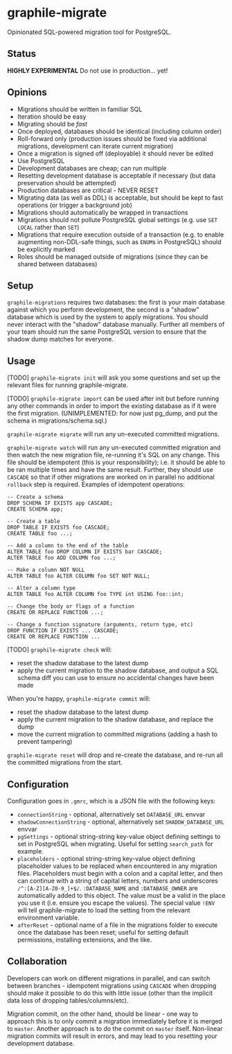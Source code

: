 # graphile-migrate

Opinionated SQL-powered migration tool for PostgreSQL.

## Status

**HIGHLY EXPERIMENTAL** Do not use in production... yet!

## Opinions

- Migrations should be written in familiar SQL
- Iteration should be easy
- Migrating should be _fast_
- Once deployed, databases should be identical (including column order)
- Roll-forward only (production issues should be fixed via additional migrations, development can iterate current migration)
- Once a migration is signed off (deployable) it should never be edited
- Use PostgreSQL
- Development databases are cheap; can run multiple
- Resetting development database is acceptable if necessary (but data preservation should be attempted)
- Production databases are critical - NEVER RESET
- Migrating data (as well as DDL) is acceptable, but should be kept to fast operations (or trigger a background job)
- Migrations should automatically be wrapped in transactions
- Migrations should not pollute PostgreSQL global settings (e.g. use `SET LOCAL` rather than `SET`)
- Migrations that require execution outside of a transaction (e.g. to enable augmenting non-DDL-safe things, such as `ENUM`s in PostgreSQL) should be explicitly marked
- Roles should be managed outside of migrations (since they can be shared between databases)

## Setup

`graphile-migrations` requires two databases: the first is your main database
against which you perform development, the second is a "shadow" database
which is used by the system to apply migrations. You should never interact
with the "shadow" database manually. Further all members of your team should
run the same PostgreSQL version to ensure that the shadow dump matches for
everyone.

## Usage

[TODO] `graphile-migrate init` will ask you some questions and set up the relevant
files for running graphile-migrate.

[TODO] `graphile-migrate import` can be used after init but before running any other
commands in order to import the existing database as if it were the first
migration. (UNIMPLEMENTED: for now just pg_dump, and put the schema in migrations/schema.sql.)

`graphile-migrate migrate` will run any un-executed committed migrations.

`graphile-migrate watch` will run any un-executed committed migration and
then watch the new migration file, re-running it's SQL on any change. This
file should be idempotent (this is your responsibility); i.e. it should be
able to be ran multiple times and have the same result. Further, they should
use `CASCADE` so that if other migrations are worked on in parallel no
additional `rollback` step is required. Examples of idempotent operations:

```
-- Create a schema
DROP SCHEMA IF EXISTS app CASCADE;
CREATE SCHEMA app;

-- Create a table
DROP TABLE IF EXISTS foo CASCADE;
CREATE TABLE foo ...;

-- Add a column to the end of the table
ALTER TABLE foo DROP COLUMN IF EXISTS bar CASCADE;
ALTER TABLE foo ADD COLUMN foo ...;

-- Make a column NOT NULL
ALTER TABLE foo ALTER COLUMN foo SET NOT NULL;

-- Alter a column type
ALTER TABLE foo ALTER COLUMN foo TYPE int USING foo::int;

-- Change the body or flags of a function
CREATE OR REPLACE FUNCTION ...;

-- Change a function signature (arguments, return type, etc)
DROP FUNCTION IF EXISTS ... CASCADE;
CREATE OR REPLACE FUNCTION ...
```

[TODO] `graphile-migrate check` will:

- reset the shadow database to the latest dump
- apply the current migration to the shadow database, and output a SQL schema diff you can use to ensure no accidental changes have been made

When you're happy, `graphile-migrate commit` will:

- reset the shadow database to the latest dump
- apply the current migration to the shadow database, and replace the dump
- move the current migration to committed migrations (adding a hash to prevent tampering)

`graphile-migrate reset` will drop and re-create the database, and re-run all the committed migrations from the start.

## Configuration

Configuration goes in `.gmrc`, which is a JSON file with the following keys:

- `connectionString` - optional, alternatively set `DATABASE_URL` envvar
- `shadowConnectionString` - optional, alternatively set `SHADOW_DATABASE_URL` envvar
- `pgSettings` - optional string-string key-value object defining settings to set in PostgreSQL when migrating. Useful for setting `search_path` for example.
- `placeholders` - optional string-string key-value object defining placeholder values to be replaced when encountered in any migration files. Placeholders must begin with a colon and a capital letter, and then can continue with a string of capital letters, numbers and underscores `/^:[A-Z][A-Z0-9_]+$/`. `:DATABASE_NAME` and `:DATABASE_OWNER` are automatically added to this object. The value must be a valid in the place you use it (i.e. ensure you escape the values). The special value `!ENV` will tell graphile-migrate to load the setting from the relevant environment variable.
- `afterReset` - optional name of a file in the migrations folder to execute once the database has been reset; useful for setting default permissions, installing extensions, and the like.

## Collaboration

Developers can work on different migrations in parallel, and can switch
between branches - idempotent migrations using `CASCADE`
when dropping should make it possible to do this with little issue (other
than the implicit data loss of dropping tables/columns/etc).

Migration commit, on the other hand, should be linear - one way to approach
this is to only commit a migration immediately before it is merged to
`master`. Another approach is to do the commit on `master` itself. Non-linear
migration commits will result in errors, and may lead to you resetting your
development database.
